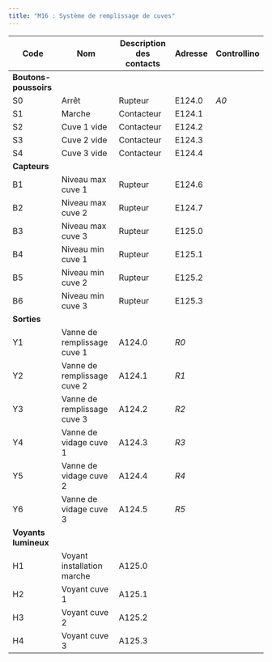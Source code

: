 ```yaml
---
title: "M16 : Système de remplissage de cuves"
---
```


Code|Nom|Description des contacts|Adresse|Controllino
|---|---|---|---|---|
|**Boutons-poussoirs**|||
S0|Arrêt |Rupteur|E124.0|*A0*
S1|Marche|Contacteur|E124.1
S2|Cuve 1 vide|Contacteur|E124.2
S3|Cuve 2 vide|Contacteur|E124.3
S4|Cuve 3 vide|Contacteur|E124.4
|**Capteurs**|||
B1|Niveau max cuve 1|Rupteur|E124.6
B2|Niveau max cuve 2|Rupteur|E124.7
B3|Niveau max cuve 3|Rupteur|E125.0
B4|Niveau min cuve 1|Rupteur|E125.1
B5|Niveau min cuve 2|Rupteur|E125.2
B6|Niveau min cuve 3|Rupteur|E125.3
|**Sorties**|||
Y1|Vanne de remplissage cuve 1|A124.0|*R0*
Y2|Vanne de remplissage cuve 2|A124.1|*R1*
Y3|Vanne de remplissage cuve 3|A124.2|*R2*
Y4|Vanne de vidage cuve 1|A124.3|*R3*
Y5|Vanne de vidage cuve 2|A124.4|*R4*
Y6|Vanne de vidage cuve 3|A124.5|*R5*
|**Voyants lumineux**|||
H1|Voyant installation marche|A125.0
H2|Voyant cuve 1|A125.1
H3|Voyant cuve 2|A125.2
H4|Voyant cuve 3|A125.3
